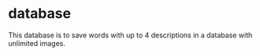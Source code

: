 # database

This database is to save words with up to 4 descriptions in a database with unlimited images.

